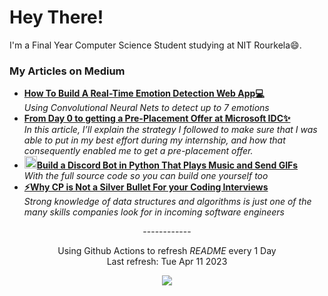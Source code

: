 <h1>Hey There!</h1>
<p>
I'm a Final Year Computer Science Student studying at NIT Rourkela😄.</br>
</p>
<h3>My Articles on Medium</h3>
<ul>
  <li><a href="https://levelup.gitconnected.com/how-to-build-a-real-time-emotion-detection-web-app-ce7e3ed7b7de"><b>How To Build A Real-Time Emotion Detection Web App💻</b></a><br/><i>Using Convolutional Neural Nets to detect up to 7 emotions</i></li>
  <li><a href="https://kakarot2000.medium.com/from-day-0-to-getting-a-pre-placement-offer-at-microsoft-idc-58de402ed842"><b>From Day 0 to getting a Pre-Placement Offer at Microsoft IDC✨</b></a><br/><i>In this article, I’ll explain the strategy I followed to make sure that I was able to put in my best effort during my internship, and how that consequently enabled me to get a pre-placement offer.</i></li>
  <li><a href="https://medium.com/pythonland/build-a-discord-bot-in-python-that-plays-music-and-send-gifs-856385e605a1"><b><img src="https://emojipedia-us.s3.dualstack.us-west-1.amazonaws.com/thumbs/240/apple/237/gear_2699.png" width="20" alt="new" />Build a Discord Bot in Python That Plays Music and Send GIFs</b></a><br/><i>With the full source code so you can build one yourself too</i></li>
  <li><a href="https://kakarot2000.medium.com/why-cp-is-not-a-silver-bullet-for-your-coding-interviews-214a051a02d9"><b>⚡Why CP is Not a Silver Bullet For your Coding Interviews</b></a><br/><i>Strong knowledge of data structures and algorithms is just one of the many skills companies look for in incoming software engineers</i></li>
</ul>
<p align="center">------------</p>
<p align="center">Using Github Actions to refresh <i>README</i> every 1 Day</br>Last refresh: Tue Apr 11 2023<br />
<p align="center"><img src="https://github.com/Kakarot-2000/Kakarot-2000/workflows/README%20build/badge.svg" />
